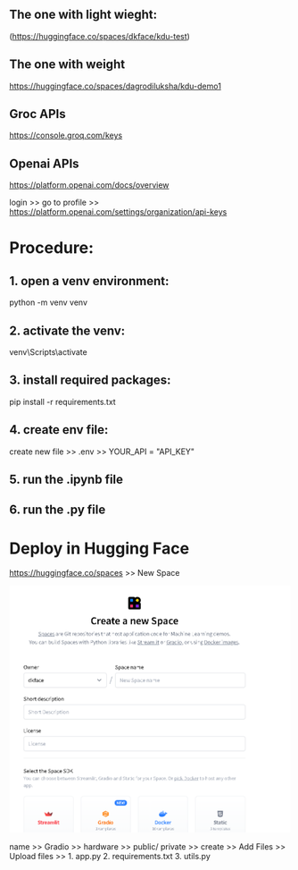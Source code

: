 ## The one with light wieght:  

(https://huggingface.co/spaces/dkface/kdu-test)

## The one with weight

https://huggingface.co/spaces/dagrodiluksha/kdu-demo1

##  Groc APIs
https://console.groq.com/keys

##  Openai APIs

https://platform.openai.com/docs/overview

login >> go to profile >>  https://platform.openai.com/settings/organization/api-keys




# Procedure:

## 1. open a venv environment:

python -m venv venv

## 2. activate the venv:

venv\Scripts\activate

## 3. install required packages:

pip install -r requirements.txt

## 4. create env file:

create new file >> .env >> YOUR_API = "API_KEY"

## 5. run the .ipynb file

## 6. run the .py file


# Deploy in Hugging Face

https://huggingface.co/spaces  >> New Space

![alt text](image.png)

name >> Gradio >> hardware >> public/ private >> create  >> Add Files >> Upload files >> 1. app.py
                                                                                        2. requirements.txt
                                                                                        3. utils.py



